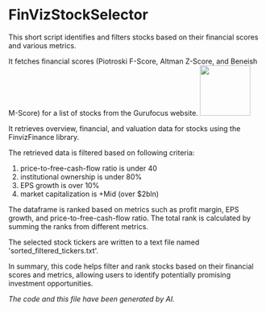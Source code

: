 # FinVizStockSelector

This short script identifies and filters stocks based on their financial scores and various metrics.

It fetches financial scores (Piotroski F-Score, Altman Z-Score, and Beneish M-Score) for a list of stocks from the Gurufocus website.
<img height="100" src="resource/scrape-gurufocus.png"/>

It retrieves overview, financial, and valuation data for stocks using the FinvizFinance library.

The retrieved data is filtered based on following criteria: 
1. price-to-free-cash-flow ratio is under 40
2. institutional ownership is under 80%
3. EPS growth is over 10%
4. market capitalization is +Mid (over $2bln)

The dataframe is ranked based on metrics such as profit margin, EPS growth, and price-to-free-cash-flow ratio.
The total rank is calculated by summing the ranks from different metrics.

The selected stock tickers are written to a text file named 'sorted_filtered_tickers.txt'.

In summary, this code helps filter and rank stocks based on their financial scores and metrics, allowing users to identify potentially promising investment opportunities.

_The code and this file have been generated by AI._
